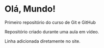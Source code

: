 # Olá, Mundo!
 Primeiro repositório do curso de Git e GitHub

Repositório criado durante uma aula em vídeo.

Linha adicionada diretamente no site.
